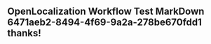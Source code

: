 <properties
ms.topic="hero-topic"
ms.test1="hero-topic"
ms.test2="test"/>

## OpenLocalization Workflow Test MarkDown 6471aeb2-8494-4f69-9a2a-278be670fdd1 thanks!
